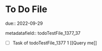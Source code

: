 # To Do File

due:: 2022-09-29

metadatafield:: todoTestFile_1377_37

- [ ] Task of todoTestFile_1377 1 [[Query me]]
